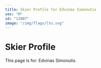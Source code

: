 ```yaml
---
title: Skier Profile for Edvinas Simonutis
sex: "M"
id: "12807"
image: "/img/flags/ltu.svg" 
---
```


# Skier Profile

This page is for: Edvinas Simonutis.
    